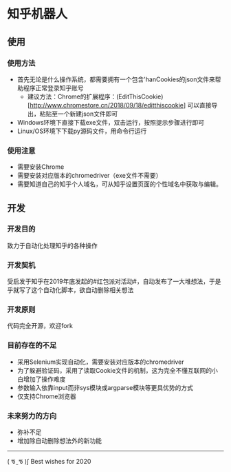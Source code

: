 # 知乎机器人
## 使用
### 使用方法
* 首先无论是什么操作系统，都需要拥有一个包含'hanCookies的json文件来帮助程序正常登录知乎账号
  * 建议方法：Chrome的扩展程序：(EditThisCookie)[http://www.chromestore.cn/2018/09/18/editthiscookie] 可以直接导出，粘贴至一个新建json文件即可
* Windows环境下直接下载exe文件，双击运行，按照提示步骤进行即可
* Linux/OS环境下下载py源码文件，用命令行运行
### 使用注意
* 需要安装Chrome
* 需要安装对应版本的chromedriver（exe文件不需要）
* 需要知道自己的知乎个人域名，可从知乎设置页面的个性域名中获取与编辑。

## 开发
### 开发目的
致力于自动化处理知乎的各种操作

### 开发契机
受启发于知乎在2019年底发起的#红包派对活动#，自动发布了一大堆想法，于是乎就写了这个自动化脚本，欲自动删除相关想法

### 开发原则
代码完全开源，欢迎fork

### 目前存在的不足
* 采用Selenium实现自动化，需要安装对应版本的chromedriver
* 为了躲避验证码，采用了读取Cookie文件的机制，这为完全不懂互联网的小白增加了操作难度
* 参数输入依靠input而非sys模块或argparse模块等更具优势的方式
* 仅支持Chrome浏览器

### 未来努力的方向
* 弥补不足
* 增加除自动删除想法外的新功能

---

( ᖛ ̫ ᖛ )ʃ Best wishes for 2020

